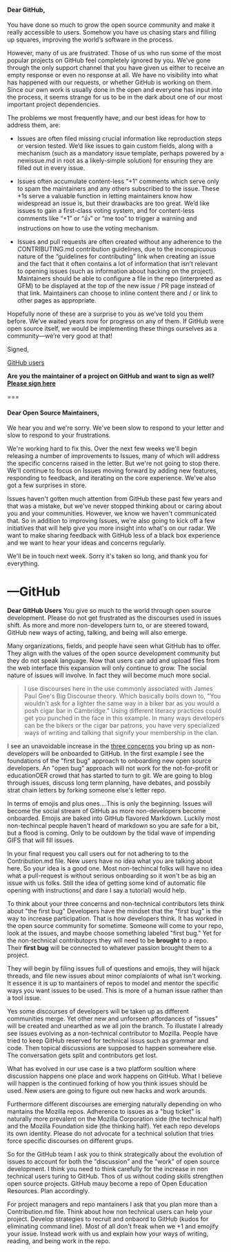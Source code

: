 #### Dear GitHub,

You have done so much to grow the open source community and make it really
accessible to users. Somehow you have us chasing stars and filling up squares,
improving the world’s software in the process.

However, many of us are frustrated. Those of us who run some of the most popular
projects on GitHub feel completely ignored by you. We’ve gone through the only
support channel that you have given us either to receive an empty response or
even no response at all. We have no visibility into what has happened with our
requests, or whether GitHub is working on them. Since our own work is usually
done in the open and everyone has input into the process, it seems strange for
us to be in the dark about one of our most important project dependencies.

The problems we most frequently have, and our best ideas for how to address
them, are:

- Issues are often filed missing crucial information like reproduction steps or
  version tested. We’d like issues to gain custom fields, along with a mechanism
  (such as a mandatory issue template, perhaps powered by a newissue.md in root
  as a likely-simple solution) for ensuring they are filled out in every issue.
- Issues often accumulate content-less “+1” comments which serve only to spam
  the maintainers and any others subscribed to the issue. These +1s serve a
  valuable function in letting maintainers know how widespread an issue is, but
  their drawbacks are too great. We’d like issues to gain a first-class voting
  system, and for content-less comments like “+1” or “:+1:” or “me too” to
  trigger a warning and instructions on how to use the voting mechanism.

- Issues and pull requests are often created without any adherence to the
  CONTRIBUTING.md contribution guidelines, due to the inconspicuous nature of
  the “guidelines for contributing” link when creating an issue and the fact
  that it often contains a lot of information that isn’t relevant to opening
  issues (such as information about hacking on the project). Maintainers should
  be able to configure a file in the repo (interpreted as GFM) to be displayed
  at the top of the new issue / PR page instead of that link. Maintainers can
  choose to inline content there and / or link to other pages as appropriate.

Hopefully none of these are a surprise to you as we’ve told you them before.
We’ve waited years now for progress on any of them. If GitHub were open source
itself, we would be implementing these things ourselves as a community—we’re
very good at that!

Signed,

[GitHub users](https://docs.google.com/spreadsheets/d/1oGsg02jS-PnlIMJ3OlWIOEmhtG-udTwuDz_vsQPBHKs/edit?usp=sharing)

**Are you the maintainer of a project on GitHub and want to sign as well? [Please sign here](http://goo.gl/forms/DtmQnUXNSE)**

===

#### Dear Open Source Maintainers,

We hear you and we're sorry. We've been slow to respond to your letter and slow to respond to your frustrations.

We're working hard to fix this. Over the next few weeks we'll begin releasing a number of improvements to Issues, many of which will address the specific concerns raised in the letter. But we're not going to stop there. We'll continue to focus on Issues moving forward by adding new features, responding to feedback, and iterating on the core experience. We've also got a few surprises in store.

Issues haven't gotten much attention from GitHub these past few years and that was a mistake, but we've never stopped thinking about or caring about you and your communities. However, we know we haven't communicated that. So in addition to improving Issues, we're also going to kick off a few initiatives that will help give you more insight into what's on our radar. We want to make sharing feedback with GitHub less of a black box experience and we want to hear your ideas and concerns regularly.

We'll be in touch next week. Sorry it's taken so long, and thank you for everything.

—GitHub
===
**Dear GitHub Users**
You give so much to the world through open source development. Please do not get frustrated as the discourses used in issues shift. As more and more  non-developers turn to, or are steered toward, GitHub new ways of acting, talking, and being will also emerge.

Many organizations, fields, and people have seen what GitHub has to offer. They  align with the values of the open source development community but they do not speak language. Now that users can add and upload files from the web interface this expansion will only continue to grow. The social nature of issues will involve. In fact they will become much more social. 

> I use discourses here in the use commonly associated with James Paul Gee's Big Discourse theory. Which basically boils down to, "You wouldn't ask for a lighter the same way in a biker bar as you would a posh cigar bar in Cambridge." Using different literacy practices could get you punched in the face in this example. In many ways developers can be the bikers or the cigar bar patrons, you have very specialized ways of writing and talking that signify your membership in the clan.

I see an unavoidable increase in the [three concerns](https://github.com/dear-github/dear-github) you bring up as non-developers will be onboarded to GitHub. In the first example I see the foundations of the "first bug" approach to onboarding new open source developers. An "open bug" approach will not work for the not-for-profit or educationOER crowd that has started to turn to git. We are going to blog through issues, discuss long term planning, have debates, and possbily strat chain letters by forking someone else's letter repo.

In terms of emojis and plus ones....This is only the beginning. Issues will become the social stream of GitHub as more non-developers become onboarded. Emojis are baked into GitHub flavored Markdown. Luckily most non-techincal people haven't heard of markdown so you are safe for a bit, but a flood is coming. Only to be outdown by the tidal wave of impending GIFS that will fill issues.

In your final request you call users out for not adhering to to the Contribution.md file. New users have no idea what you are talking about here. So your idea is a good one. Most non-techincal folks will have no idea what a pull-request is without serious onboarding so it won't be as big an issue with us folks. Still the idea of getting some kind of automatic file opening with instructions( and dare I say a tutorial) would help.

To think about your three concerns and non-technical contributors lets think about "the first bug" Developers have the mindset that the "first bug" is the way to increase participation. That is how developers think. It has worked in the open source community for sometime. Someone will come to your repo, look at the issues, and maybe choose something labeled "first bug." Yet for the non-technical contributoprs they will need to be **brought** to a repo. Their **first bug** will be connected to whatever passion brought them to a project.

They will begin by filing issues full of questions and emojis, they will hijack threads, and file new issues about minor complaionts of what isn't working. It essence it is up to mantainers of repos to model and mentor the specific ways you want issues to be used. This is more of a human issue rather than a tool issue. 

Yes  some discourses of developers will be taken up as different communities merge. Yet other new and unforseen affordances of "issues" will be created and unearthed as we all join the branch.  To illustate I already see issues evolving as a non-technical contributor to Mozilla. People have tried to keep GitHub reserved for technical issus such as grammar and code. Then topical discussions are supposed to happen somewhere else. The conversation gets split and contributors get lost.

What has evolved in our use case is a two platform soultion where discussion happens one place and work happens on GitHub. 
What I believe will happen is the continued forking of how you think issues should be used. New users are going to figure out new hacks and work arounds. 

Furthermore different discourses are emerging naturally depending on who mantains the Mozilla repos. Adherence to issues as a "bug ticket" is naturally more prevalent on the Mozilla Corporation side (the technical half) and the Mozilla Foundation side (the thinking half). Yet each repo develops its own identity. Please do not advocate for a technical solution that tries force specific discourses on different grups.


So for the GitHub team I ask you to think strategically about the evolution of issues to account for both the "discussion" and the "work" of open source development. I think you need to think carefully for the increase in non technical users turing to GitHub. Thos of us without coding skills strengthen open source projects. GitHub mauy become a repo of Open Education Resources. Plan accordingly.

For project managers and repo mantainers I ask that you plan more than a Contribution.md file. Think about how non technical users can help your project. Develop strategies to recruit and onbaord to GitHub (kudos for eliminating command line). Most of all don't freak when we +1 and emojify your issue. Instead work with us and explain how your ways of writing, reading, and being work in the repo.




